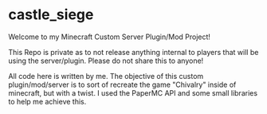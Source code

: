 # castle_siege

Welcome to my Minecraft Custom Server Plugin/Mod Project!

This Repo is private as to not release anything internal to players that will be using the server/plugin. Please do not share this to anyone!

All code here is written by me. The objective of this custom plugin/mod/server is to sort of recreate the game "Chivalry" inside of minecraft, but with a twist. I used
the PaperMC API and some small libraries to help me achieve this.


